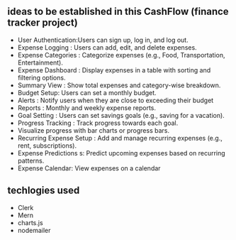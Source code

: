 ## ideas to be established in this CashFlow (finance tracker project)

<ul>
    <li>User Authentication:Users can sign up, log in, and log out.</li>
    <li>Expense Logging : Users can add, edit, and delete expenses.</li>
    <li>Expense Categories : Categorize expenses (e.g., Food, Transportation, Entertainment).</li>
    <li>Expense Dashboard : Display expenses in a table with sorting and filtering options.</li>
    <li>Summary View : Show total expenses and category-wise breakdown.</li>
    <li>Budget Setup: Users can set a monthly budget.</li>
    <li>Alerts : Notify users when they are close to exceeding their budget</li>
    <li>Reports : Monthly and weekly expense reports.</li>
    <li>Goal Setting : Users can set savings goals (e.g., saving for a vacation).</li>
    <li>Progress Tracking : Track progress towards each goal.</li>
    <li>Visualize progress with bar charts or progress bars.</li>
    <li>Recurring Expense Setup : Add and manage recurring expenses (e.g., rent, subscriptions).</li>
    <li>Expense Predictions s: Predict upcoming expenses based on recurring patterns.</li>
    <li>Expense Calendar: View expenses on a calendar</li>



</ul>

## techlogies used


<ul>
    <li>Clerk</li>
    <li>Mern</li>
    <li>charts.js</li>
    <li>nodemailer</li>
</ul>

